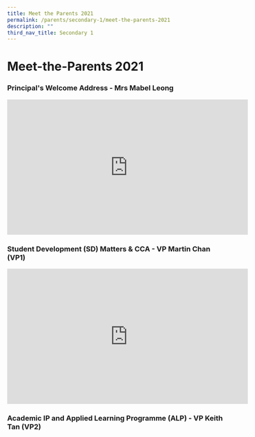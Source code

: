 ```yaml
---
title: Meet the Parents 2021
permalink: /parents/secondary-1/meet-the-parents-2021
description: ""
third_nav_title: Secondary 1
---
```

# **Meet-the-Parents 2021**

### Principal's Welcome Address - Mrs Mabel Leong

<iframe width="560" height="315" src="https://www.youtube.com/embed/L12s6cZ87gw" title="YouTube video player" frameborder="0" allow="accelerometer; autoplay; clipboard-write; encrypted-media; gyroscope; picture-in-picture" allowfullscreen></iframe>

### Student Development (SD) Matters & CCA - VP Martin Chan (VP1)

<iframe width="560" height="315" src="https://www.youtube.com/embed/SNaqoHb-Ywo" title="YouTube video player" frameborder="0" allow="accelerometer; autoplay; clipboard-write; encrypted-media; gyroscope; picture-in-picture" allowfullscreen></iframe>

### Academic IP and Applied Learning Programme (ALP) - VP Keith Tan (VP2)